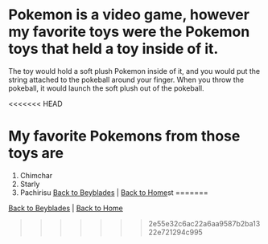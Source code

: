 # Pokemon is a video game, however my favorite toys were the Pokemon toys that held a toy inside of it.

The toy would hold a soft plush Pokemon inside of it, and you would put the string attached to the pokeball around your finger. When you throw the pokeball, it would launch the soft plush out of the pokeball.

<<<<<<< HEAD
# My favorite Pokemons from those toys are
1. Chimchar
2. Starly
3. Pachirisu
[Back to Beyblades](beyblades.md) | [Back to Home](README.md)st
=======

[Back to Beyblades](beyblades.md) | [Back to Home](README.md)
>>>>>>> 2e55e32c6ac22a6aa9587b2ba1322e721294c995
